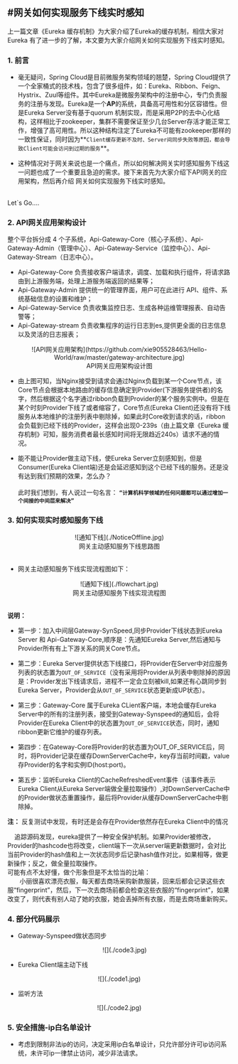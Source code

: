 #网关如何实现服务下线实时感知
---
上一篇文章《Eureka 缓存机制》为大家介绍了Eureka的缓存机制，相信大家对Eureka 有了进一步的了解，本文要为大家介绍网关如何实现服务下线实时感知。
### 1. 前言
 + 毫无疑问，Spring Cloud是目前微服务架构领域的翘楚，Spring Cloud提供了一个全家桶式的技术栈，包含了很多组件，如：Eureka、Ribbon、Feign、Hystrix、Zuul等组件。其中Eureka是微服务架构中的注册中心，专门负责服务的注册与发现。Eureka是一个**AP**的系统，具备高可用性和分区容错性。但是Eureka Server没有基于quorum 机制实现，而是采用P2P的去中心化结构，这样相比于zookeeper，集群不需要保证至少几台Server存活才能正常工作，增强了高可用性。所以这种结构注定了Eureka不可能有zookeeper那样的一致性保证，同时因为**`Client缓存更新不及时、Server间同步失败等原因，都会导致Client可能会访问到过期的服务`**。
 
 + 这种情况对于网关来说也是一个痛点，所以如何解决网关实时感知服务下线这一问题也成了一个重要且急迫的需求。接下来首先为大家介绍下API网关的应用架构，然后再介绍
网关如何实现服务下线实时感知。

<br>Let`s Go.... 
### 2. API网关应用架构设计
整个平台拆分成 4 个子系统，Api-Gateway-Core（核心子系统）、Api-Gateway-Admin（管理中心）、Api-Gateway-Service（监控中心）、Api-Gateway-Stream（日志中心）。

+ Api-Gateway-Core 负责接收客户端请求，调度、加载和执行组件，将请求路由到上游服务端，处理上游服务端返回的结果等；
+ Api-Gateway-Admin 提供统一的管理界面，用户可在此进行 API、组件、系统基础信息的设置和维护；
+ Api-Gateway-Service 负责收集监控日志、生成各种运维管理报表、自动告警等；
+ Api-Gateway-stream 负责收集程序的运行日志到es,提供更全面的日志信息以及灵活的日志报表；

<center>![API网关应用架构](https://github.com/xie905528463/Hello-World/raw/master/gateway-architecture.jpg)</center>
<center>API网关应用架构设计图</center>


+ 由上图可知，当Nginx接受到请求会通过Nginx负载到某一个Core节点，该Core节点会根据本地路由的缓存信息确定到Provider(下游服务提供者)的名字，然后根据这个名字通过ribbon负载到Provider的某个服务实例中。但是在某个时刻Provider下线了或者缩容了，Core节点(Eureka Client)还没有将下线服务从本地维护的注册列表中剔除掉，如果此时Core收到请求的话，ribbon会负载到已经下线的Provider，这样会出现0-239s（由上篇文章《Eureka 缓存机制》可知，服务消费者最长感知时间将无限趋近240s）请求不通的情况。

+ 能不能让Provider做主动下线，使Eureka Server立刻感知到，但是Consumer(Eureka Client端)还是会延迟感知到这个已经下线的服务。还是没有达到我们预期的效果，怎么办？<br>
<br>此时我们想到，有人说过一句名言：
**`“计算机科学领域的任何问题都可以通过增加一个间接的中间层来解决” `**

### 3. 如何实现实时感知服务下线


<center>![通知下线](./NoticeOffline.jpg)</center>
<center>网关主动感知服务下线思路图</center><br>

+ 网关主动感知服务下线实现流程图如下：

<center>![通知下线](./flowchart.jpg)</center>
<center>网关主动感知服务下线实现流程图</center><br>

**说明：**<br>

 +  第一步：加入中间层Gateway-SynSpeed,同步Provider下线状态到Eureka Server 和 Api-Gateway-Core,顺序是：先通知Eureka Server,然后通知与Provider所有有上下游关系的网关Core节点。

 + 第二步：Eureka Server提供状态下线接口，将Provider在Server中对应服务列表的状态置为`OUT_OF_SERVICE`（没有采用将Provider从列表中剔除掉的原因是：Provider发出下线请求后，进程不一定会立刻被kill,如果还有心跳同步到Eureka Server，Provider会从`OUT_OF_SERVICE`状态更新成UP状态）。

+  第三步：Gateway-Core 属于Eureka CLient客户端，本地会缓存Eureka Server中的所有的注册列表，接受到Gateway-Synspeed的通知后，会将Provider在Eureka Client中的状态置为`OUT_OF_SERVICE`状态，同时，通知ribbon更新它维护的缓存列表。
 
+ 第四步：在Gateway-Core将Provider的状态置为OUT_OF_SERVICE后，同时，将Provider记录在缓存DownServerCache中，key存当前时间戳，value存Provider的名字和实例ID(host:port)。
+ 第五步：监听Eureka Client的CacheRefreshedEvent事件（该事件表示Eureka Client从Eureka Server端做全量拉取操作）,对DownServerCache中的Provider做状态重置操作，最后将Provider从缓存DownServerCache中剔除掉。

**注：**
 反复测试中发现，有时还是会存在Provider依然存在Eureka Client中的情况
 
 &nbsp;&nbsp;&nbsp;&nbsp;追踪源码发现，eureka提供了一种安全保护机制。如果Provider被修改，Provider的hashcode也将改变，client端下一次从server端更新数据时，会对比当前Provider的hash值和上一次状态同步后记录hash值作对比，如果相等，做更新操作；反之，做全量拉取操作。<br>可能有点不太好懂，做个形象但是不太恰当的比喻：<br> &nbsp;&nbsp;&nbsp;&nbsp;&nbsp;&nbsp;&nbsp;小丽很喜欢漂亮衣服，每天都去商场采购新款服装，回来后都会记录这些衣服“fingerprint”，然后，下一次去商场前都会检查这些衣服的“fingerprint”，如果改变了，则代表有别人动了她的衣服，她会丢掉所有衣服，而是去商场重新购买。

### 4. 部分代码展示
 + Gateway-Synspeed做状态同步
   <center>![](./code3.jpg)</center>
   
 + Eureka Client端主动下线
  <center>![](./code1.jpg)</center>
 
 +  监听方法
   <center>![](./code2.jpg)</center>

 ### 5. 安全措施-ip白名单设计
 + 考虑到限制非法ip的访问，决定采用ip白名单设计，只允许部分许可ip访问系统，未许可ip一律禁止访问，减少非法请求。 
 

 
 















   





